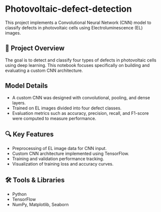 # Photovoltaic-defect-detection
This project implements a Convolutional Neural Network (CNN) model to classify defects in photovoltaic cells using Electroluminescence (EL) images.

## 📌 Project Overview
The goal is to detect and classify four types of defects in photovoltaic cells using deep learning. This notebook focuses specifically on building and evaluating a custom CNN architecture.

## Model Details
- A custom CNN was designed with convolutional, pooling, and dense layers.
- Trained on EL images divided into four defect classes.
- Evaluation metrics such as accuracy, precision, recall, and F1-score were computed to measure performance.

## 🔍 Key Features
- Preprocessing of EL image data for CNN input.
- Custom CNN architecture implemented using TensorFlow.
- Training and validation performance tracking.
- Visualization of training loss and accuracy curves.

## 🛠️ Tools & Libraries
- Python
- TensorFlow
- NumPy, Matplotlib, Seaborn
